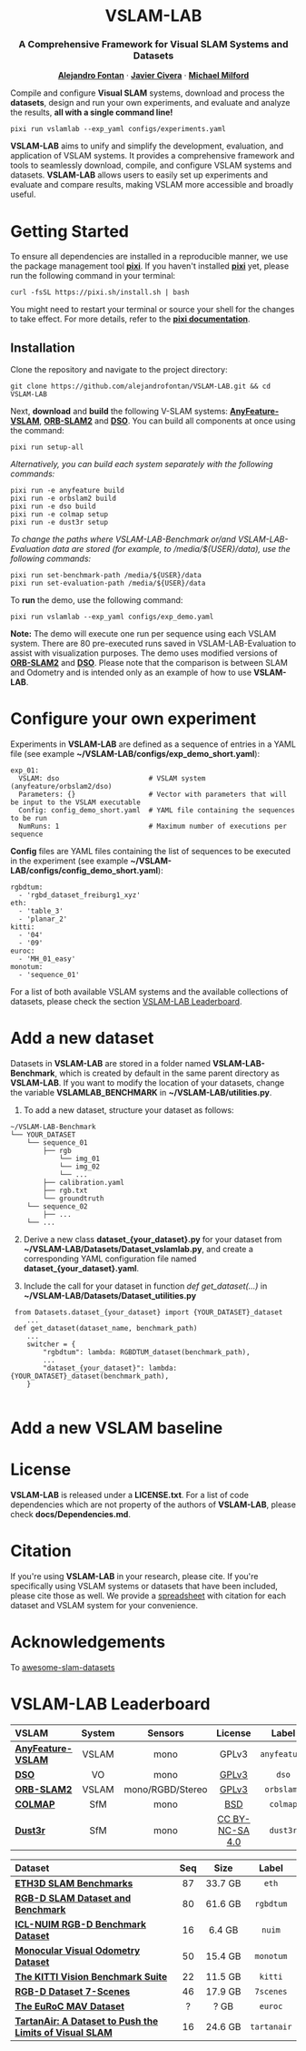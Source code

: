 <p align="center">

  <h1 align="center"> VSLAM-LAB 
  <h3 align="center"> A Comprehensive Framework for Visual SLAM Systems and Datasets</h3> 
  </h1>
  <p align="center">
    <a href="https://scholar.google.com/citations?user=SDtnGogAAAAJ&hl=en"><strong>Alejandro Fontan</strong></a>
    ·
    <a href="https://scholar.google.com/citations?user=j_sMzokAAAAJ&hl=en"><strong>Javier Civera</strong></a>
    ·
    <a href="https://scholar.google.com/citations?user=TDSmCKgAAAAJ&hl=en"><strong>Michael Milford</strong></a>
  </p>


Compile and configure **Visual SLAM** systems, download and process the **datasets**, design and run your own experiments, and evaluate and analyze the results, **all with a single command line!**
```
pixi run vslamlab --exp_yaml configs/experiments.yaml
```
**VSLAM-LAB** aims to unify and simplify the development, evaluation, and application of VSLAM systems. It provides a comprehensive framework and tools to seamlessly download, compile, and configure VSLAM systems and datasets. **VSLAM-LAB** allows users to easily set up experiments and evaluate and compare results, making VSLAM more accessible and broadly useful.
 
# Getting Started

To ensure all dependencies are installed in a reproducible manner, we use the package management tool [**pixi**](https://pixi.sh/latest/). If you haven't installed [**pixi**](https://pixi.sh/latest/) yet, please run the following command in your terminal:
```
curl -fsSL https://pixi.sh/install.sh | bash
```
You might need to restart your terminal or source your shell for the changes to take effect. For more details, refer to the [**pixi documentation**](https://pixi.sh/latest/).


## Installation

Clone the repository and navigate to the project directory:
```
git clone https://github.com/alejandrofontan/VSLAM-LAB.git && cd VSLAM-LAB
```
Next, **download** and **build** the following V-SLAM systems: [**AnyFeature-VSLAM**](https://github.com/alejandrofontan/AnyFeature-VSLAM), [**ORB-SLAM2**](https://github.com/alejandrofontan/ORB_SLAM2) and [**DSO**](https://github.com/alejandrofontan/dso). You can build all components at once using the command:
```
pixi run setup-all
```
*Alternatively, you can build each system separately with the following commands:*
```
pixi run -e anyfeature build
pixi run -e orbslam2 build
pixi run -e dso build
pixi run -e colmap setup
pixi run -e dust3r setup
```
*To change the paths where VSLAM-LAB-Benchmark or/and VSLAM-LAB-Evaluation data are stored (for example, to /media/${USER}/data), use the following commands:*
```
pixi run set-benchmark-path /media/${USER}/data
pixi run set-evaluation-path /media/${USER}/data
```
To **run** the demo, use the following command:

```
pixi run vslamlab --exp_yaml configs/exp_demo.yaml
```

**Note:** The demo will execute one run per sequence using each VSLAM system. There are 80 pre-executed runs saved in VSLAM-LAB-Evaluation to assist with visualization purposes. The demo uses modified versions of [**ORB-SLAM2**](https://github.com/alejandrofontan/ORB_SLAM2) and [**DSO**](https://github.com/alejandrofontan/dso). Please note that the comparison is between SLAM and Odometry and is intended only as an example of how to use **VSLAM-LAB**.

# Configure your own experiment
Experiments in **VSLAM-LAB** are defined as a sequence of entries in a YAML file (see example **~/VSLAM-LAB/configs/exp_demo_short.yaml**):
```
exp_01:
  VSLAM: dso                      # VSLAM system (anyfeature/orbslam2/dso)
  Parameters: {}                  # Vector with parameters that will be input to the VSLAM executable 
  Config: config_demo_short.yaml  # YAML file containing the sequences to be run 
  NumRuns: 1                      # Maximum number of executions per sequence
```

**Config** files are YAML files containing the list of sequences to be executed in the experiment (see example **~/VSLAM-LAB/configs/config_demo_short.yaml**):
```
rgbdtum: 
  - 'rgbd_dataset_freiburg1_xyz'
eth: 
  - 'table_3'
  - 'planar_2'
kitti:
  - '04'
  - '09'
euroc:
  - 'MH_01_easy'
monotum:
  - 'sequence_01'
```

For a list of both available VSLAM systems and the available collections of datasets, please check the section [VSLAM-LAB Leaderboard](#vslam-lab-leaderboard).

# Add a new dataset

Datasets in **VSLAM-LAB** are stored in a folder named **VSLAM-LAB-Benchmark**, which is created by default in the same parent directory as **VSLAM-LAB**. If you want to modify the location of your datasets, change the variable **VSLAMLAB_BENCHMARK** in **~/VSLAM-LAB/utilities.py**.

1. To add a new dataset, structure your dataset as follows:
```
~/VSLAM-LAB-Benchmark
└── YOUR_DATASET
    └── sequence_01
        ├── rgb
            └── img_01
            └── img_02
            └── ...
        ├── calibration.yaml
        ├── rgb.txt
        └── groundtruth
    └── sequence_02
        ├── ...
    └── ...   
```

2. Derive a new class **dataset_{your_dataset}.py** for your dataset from  **~/VSLAM-LAB/Datasets/Dataset_vslamlab.py**, and create a corresponding YAML configuration file named **dataset_{your_dataset}.yaml**.
	
3. Include the call for your dataset in function *def get_dataset(...)* in **~/VSLAM-LAB/Datasets/Dataset_utilities.py**
```
 from Datasets.dataset_{your_dataset} import {YOUR_DATASET}_dataset
    ...
 def get_dataset(dataset_name, benchmark_path)
    ...
    switcher = {
        "rgbdtum": lambda: RGBDTUM_dataset(benchmark_path),
        ...
        "dataset_{your_dataset}": lambda: {YOUR_DATASET}_dataset(benchmark_path),
    }
    
```

# Add a new VSLAM baseline

# License
**VSLAM-LAB** is released under a **LICENSE.txt**. For a list of code dependencies which are not property of the authors of **VSLAM-LAB**, please check **docs/Dependencies.md**.


# Citation
If you're using **VSLAM-LAB** in your research, please cite. If you're specifically using VSLAM systems or datasets that have been included, please cite those as well. We provide a [spreadsheet](https://docs.google.com/spreadsheets/d/1V8_TLqlccipJ6x_TXkgLsw9zWszHU9M-0mGgDT92TEs/edit?usp=drive_link) with citation for each dataset and VSLAM system for your convenience. 

# Acknowledgements

To [awesome-slam-datasets](https://github.com/youngguncho/awesome-slam-datasets)
# VSLAM-LAB Leaderboard

| VSLAM                                                                       | System |     Sensors      |                                License                                |    Label     |
|:----------------------------------------------------------------------------|:------:|:----------------:|:---------------------------------------------------------------------:|:------------:|
| [**AnyFeature-VSLAM**](https://github.com/alejandrofontan/AnyFeature-VSLAM) | VSLAM  |       mono       |                                 GPLv3                                 | `anyfeature` |
| [**DSO**](https://github.com/alejandrofontan/dso)                           |   VO   |       mono       |    [GPLv3](https://github.com/JakobEngel/dso/blob/master/LICENSE)     |    `dso`     |
| [**ORB-SLAM2**](https://github.com/alejandrofontan/ORB_SLAM2)               | VSLAM  | mono/RGBD/Stereo | [GPLv3](https://github.com/raulmur/ORB_SLAM2/blob/master/LICENSE.txt) |  `orbslam2`  | 
| [**COLMAP**](https://colmap.github.io/)                                     |  SfM   |       mono       |             [BSD](https://colmap.github.io/license.html)              |   `colmap`   | 
| [**Dust3r**](https://dust3r.europe.naverlabs.com)                           |  SfM   |       mono       | [CC BY-NC-SA 4.0](https://github.com/naver/dust3r/blob/main/LICENSE)  |   `dust3r`   | 


| Dataset                                                                                                             | Seq    | Size    | Label         |
|:--------------------------------------------------------------------------------------------------------------------|:------:|:-------:|:-------------:|
| [**ETH3D SLAM Benchmarks**](https://www.eth3d.net/slam_datasets)                                                    |  87    | 33.7 GB | `eth`         |
| [**RGB-D SLAM Dataset and Benchmark**](https://cvg.cit.tum.de/data/datasets/rgbd-dataset)                           |  80    | 61.6 GB | `rgbdtum`     |
| [**ICL-NUIM RGB-D Benchmark Dataset**](https://www.doc.ic.ac.uk/~ahanda/VaFRIC/iclnuim.html)                        |  16    |  6.4 GB | `nuim`        | 
| [**Monocular Visual Odometry Dataset**](https://cvg.cit.tum.de/data/datasets/mono-dataset)                          |  50    | 15.4 GB | `monotum`     |
| [**The KITTI Vision Benchmark Suite**](https://www.cvlibs.net/datasets/kitti/eval_odometry.php)                     |  22    | 11.5 GB | `kitti`       |
| [**RGB-D Dataset 7-Scenes**](https://www.microsoft.com/en-us/research/project/rgb-d-dataset-7-scenes/)              |  46    | 17.9 GB | `7scenes`     |
| [**The EuRoC MAV Dataset**](https://projects.asl.ethz.ch/datasets/doku.php?id=kmavvisualinertialdatasets)           |  ?     |  ? GB   | `euroc`       |
| [**TartanAir: A Dataset to Push the Limits of Visual SLAM**](https://theairlab.org/tartanair-dataset/)              |  16    | 24.6 GB | `tartanair`   |
